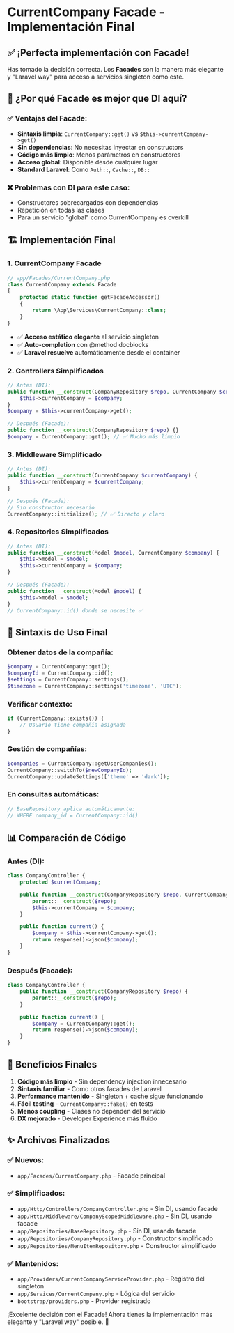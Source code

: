 # CurrentCompany Facade - Implementación Final

## ✅ ¡Perfecta implementación con Facade!

Has tomado la decisión correcta. Los **Facades** son la manera más elegante y "Laravel way" para acceso a servicios singleton como este.

## 🎯 **¿Por qué Facade es mejor que DI aquí?**

### ✅ **Ventajas del Facade:**

-   **Sintaxis limpia**: `CurrentCompany::get()` vs `$this->currentCompany->get()`
-   **Sin dependencias**: No necesitas inyectar en constructors
-   **Código más limpio**: Menos parámetros en constructores
-   **Acceso global**: Disponible desde cualquier lugar
-   **Standard Laravel**: Como `Auth::`, `Cache::`, `DB::`

### ❌ **Problemas con DI para este caso:**

-   Constructores sobrecargados con dependencias
-   Repetición en todas las clases
-   Para un servicio "global" como CurrentCompany es overkill

## 🏗️ **Implementación Final**

### 1. **CurrentCompany Facade**

```php
// app/Facades/CurrentCompany.php
class CurrentCompany extends Facade
{
    protected static function getFacadeAccessor()
    {
        return \App\Services\CurrentCompany::class;
    }
}
```

-   ✅ **Acceso estático elegante** al servicio singleton
-   ✅ **Auto-completion** con @method docblocks
-   ✅ **Laravel resuelve** automáticamente desde el container

### 2. **Controllers Simplificados**

```php
// Antes (DI):
public function __construct(CompanyRepository $repo, CurrentCompany $company) {
    $this->currentCompany = $company;
}
$company = $this->currentCompany->get();

// Después (Facade):
public function __construct(CompanyRepository $repo) {}
$company = CurrentCompany::get(); // ✅ Mucho más limpio
```

### 3. **Middleware Simplificado**

```php
// Antes (DI):
public function __construct(CurrentCompany $currentCompany) {
    $this->currentCompany = $currentCompany;
}

// Después (Facade):
// Sin constructor necesario
CurrentCompany::initialize(); // ✅ Directo y claro
```

### 4. **Repositories Simplificados**

```php
// Antes (DI):
public function __construct(Model $model, CurrentCompany $company) {
    $this->model = $model;
    $this->currentCompany = $company;
}

// Después (Facade):
public function __construct(Model $model) {
    $this->model = $model;
}
// CurrentCompany::id() donde se necesite ✅
```

## 🚀 **Sintaxis de Uso Final**

### **Obtener datos de la compañía:**

```php
$company = CurrentCompany::get();
$companyId = CurrentCompany::id();
$settings = CurrentCompany::settings();
$timezone = CurrentCompany::settings('timezone', 'UTC');
```

### **Verificar contexto:**

```php
if (CurrentCompany::exists()) {
    // Usuario tiene compañía asignada
}
```

### **Gestión de compañías:**

```php
$companies = CurrentCompany::getUserCompanies();
CurrentCompany::switchTo($newCompanyId);
CurrentCompany::updateSettings(['theme' => 'dark']);
```

### **En consultas automáticas:**

```php
// BaseRepository aplica automáticamente:
// WHERE company_id = CurrentCompany::id()
```

## 📊 **Comparación de Código**

### Antes (DI):

```php
class CompanyController {
    protected $currentCompany;

    public function __construct(CompanyRepository $repo, CurrentCompany $company) {
        parent::__construct($repo);
        $this->currentCompany = $company;
    }

    public function current() {
        $company = $this->currentCompany->get();
        return response()->json($company);
    }
}
```

### Después (Facade):

```php
class CompanyController {
    public function __construct(CompanyRepository $repo) {
        parent::__construct($repo);
    }

    public function current() {
        $company = CurrentCompany::get();
        return response()->json($company);
    }
}
```

## 🎯 **Beneficios Finales**

1. **Código más limpio** - Sin dependency injection innecesario
2. **Sintaxis familiar** - Como otros facades de Laravel
3. **Performance mantenido** - Singleton + cache sigue funcionando
4. **Fácil testing** - `CurrentCompany::fake()` en tests
5. **Menos coupling** - Clases no dependen del servicio
6. **DX mejorado** - Developer Experience más fluido

## ✨ **Archivos Finalizados**

### ✅ **Nuevos:**

-   `app/Facades/CurrentCompany.php` - Facade principal

### ✅ **Simplificados:**

-   `app/Http/Controllers/CompanyController.php` - Sin DI, usando facade
-   `app/Http/Middleware/CompanyScopedMiddleware.php` - Sin DI, usando facade
-   `app/Repositories/BaseRepository.php` - Sin DI, usando facade
-   `app/Repositories/CompanyRepository.php` - Constructor simplificado
-   `app/Repositories/MenuItemRepository.php` - Constructor simplificado

### ✅ **Mantenidos:**

-   `app/Providers/CurrentCompanyServiceProvider.php` - Registro del singleton
-   `app/Services/CurrentCompany.php` - Lógica del servicio
-   `bootstrap/providers.php` - Provider registrado

¡Excelente decisión con el Facade! Ahora tienes la implementación más elegante y "Laravel way" posible. 🎉
